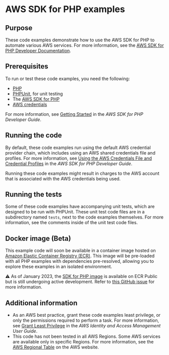 # AWS SDK for PHP examples

## Purpose

These code examples demonstrate how to use the AWS SDK for PHP to automate various AWS services. For more information, see the [AWS SDK for PHP Developer Documentation](https://docs.aws.amazon.com/sdk-for-php).

## Prerequisites

To run or test these code examples, you need the following:

- [PHP](https://www.php.net/)
- [PHPUnit](https://phpunit.de/), for unit testing
- The [AWS SDK for PHP](https://aws.amazon.com/sdk-for-php/)
- [AWS credentials](https://docs.aws.amazon.com/sdk-for-php/v3/developer-guide/guide_credentials.html)

For more information, see [Getting Started](https://docs.aws.amazon.com/sdk-for-php/v3/developer-guide/getting-started_index.html) in the *AWS SDK for PHP Developer Guide*.

## Running the code 

By default, these code examples run using the default AWS credential provider chain, which includes using an AWS shared credentials file and profiles. For more information, see [Using the AWS Credentials File and Credential Profiles](https://docs.aws.amazon.com/sdk-for-php/v3/developer-guide/guide_credentials_profiles.html) in the *AWS SDK for PHP Developer Guide*.

Running these code examples might result in charges to the AWS account that is associated with the AWS credentials being used.

## Running the tests

Some of these code examples have accompanying unit tests, which are designed to be run with PHPUnit. These unit test code files are in a subdirectory named `tests`, next to the code examples themselves. For more information, see the comments inside of the unit test code files.

## Docker image (Beta)
This example code will soon be available in a container image
hosted on [Amazon Elastic Container Registry (ECR)](https://docs.aws.amazon.com/AmazonECR/latest/userguide/what-is-ecr.html). This image will be pre-loaded
with all PHP examples with dependencies pre-resolved, allowing you to explore
these examples in an isolated environment.

⚠️ As of January 2023, the [SDK for PHP image](https://gallery.ecr.aws/b4v4v1s0/php) is available on ECR Public but is still
undergoing active development. Refer to
[this GitHub issue](https://github.com/awsdocs/aws-doc-sdk-examples/issues/4131)
for more information.

## Additional information

- As an AWS best practice, grant these code examples least privilege, or only the permissions required to perform a task. For more information, see 
  [Grant Least Privilege](https://docs.aws.amazon.com/IAM/latest/UserGuide/best-practices.html#grant-least-privilege) in the *AWS Identity and Access Management User Guide*.
- This code has not been tested in all AWS Regions. Some AWS services are available only in specific Regions. For more information, see the 
  [AWS Regional Table](https://aws.amazon.com/about-aws/global-infrastructure/regional-product-services/) on the AWS website.

